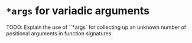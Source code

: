 # `*args` for variadic arguments

TODO: Explain the use of ``*args` for collecting up an unknown number of positional arguments in function signatures.
